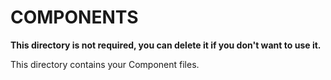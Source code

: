 # COMPONENTS

**This directory is not required, you can delete it if you don't want to use it.**

This directory contains your Component files.
